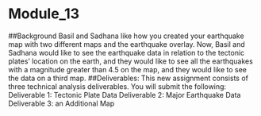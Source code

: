 # Module_13
##Background
Basil and Sadhana like how you created your earthquake map with two different maps and the earthquake overlay. Now, Basil and Sadhana would like to see the earthquake data in relation to the tectonic plates’ location on the earth, and they would like to see all the earthquakes with a magnitude greater than 4.5 on the map, and they would like to see the data on a third map.
##Deliverables:
This new assignment consists of three technical analysis deliverables. You will submit the following:
Deliverable 1: Tectonic Plate Data
Deliverable 2: Major Earthquake Data
Deliverable 3: an Additional Map

